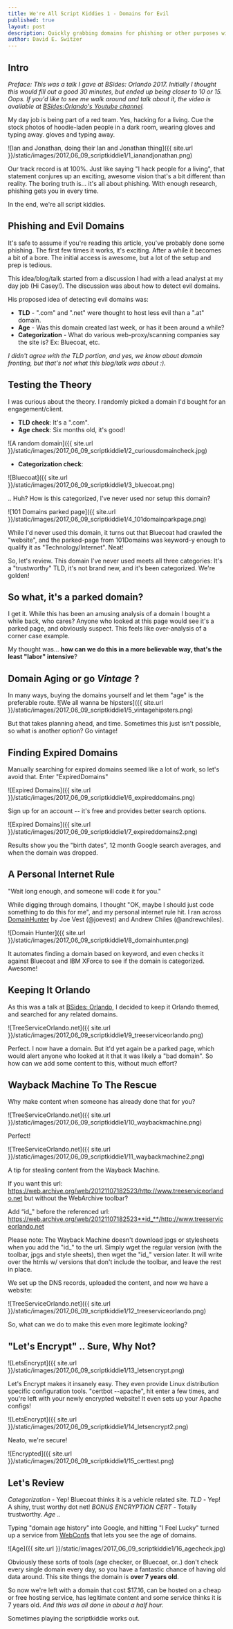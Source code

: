 ```yaml
---
title: We're All Script Kiddies 1 - Domains for Evil
published: true
layout: post
description: Quickly grabbing domains for phishing or other purposes with as little effort as possible.
author: David E. Switzer
---
```

## Intro

_Preface: This was a talk I gave at BSides: Orlando 2017.  Initially I thought this would fill out a good 30 minutes, but ended up being closer to 10 or 15. Oops. If you'd like to see me walk around and talk about it, the video is available at [BSides:Orlando's Youtube channel](https://www.youtube.com/watch?v=Jz-wqFZ5T6w)._

My day job is being part of a red team.  Yes, hacking for a living.  Cue the stock photos of hoodie-laden people in a dark room, wearing gloves and typing away.  gloves and typing away.  

![Ian and Jonathan, doing their Ian and Jonathan thing]({{ site.url }}/static/images/2017_06_09_scriptkiddie1/1_ianandjonathan.png)

Our track record is at 100%.   Just like saying "I hack people for a living", that statement conjures up an exciting, awesome vision that's a bit different than reality.  The boring truth is... it's all about phishing.  With enough research, phishing gets you in every time. 

In the end, we're all script kiddies.

## Phishing and Evil Domains

It's safe to assume if you're reading this article, you've probably done some phishing.  The first few times it works, it's exciting.  After a while it becomes a bit of a bore.  The initial access is awesome, but a lot of the setup and prep is tedious.

This idea/blog/talk started from a discussion I had with a lead analyst at my day job (Hi Casey!).  The discussion was about how to detect evil domains.  

His proposed idea of detecting evil domains was:
- **TLD** - ".com" and ".net" were thought to host less evil than a ".at" domain. 
- **Age** - Was this domain created last week, or has it been around a while?
- **Categorization** - What do various web-proxy/scanning companies say the site is?  Ex: Bluecoat, etc.

_I didn't agree with the TLD portion, and yes, we know about domain fronting, but that's not what this blog/talk was about :)._

## Testing the Theory

I was curious about the theory.  I randomly picked a domain I'd bought for an engagement/client.

- **TLD check**:  It's a ".com".
- **Age check**:  Six months old, it's good!

![A random domain]({{ site.url }}/static/images/2017_06_09_scriptkiddie1/2_curiousdomaincheck.jpg)

- **Categorization check**: 

![Bluecoat]({{ site.url }}/static/images/2017_06_09_scriptkiddie1/3_bluecoat.png)

.. Huh?  How is this categorized, I've never used nor setup this domain?

![101 Domains parked page]({{ site.url }}/static/images/2017_06_09_scriptkiddie1/4_101domainparkpage.png)

While I'd never used this domain, it turns out that Bluecoat had crawled the "website", and the parked-page from 101Domains was keyword-y enough to qualify it as "Technology/Internet".   Neat!

So, let's review.  This domain I've never used meets all three categories:  It's a "trustworthy" TLD, it's not brand new, and it's been categorized.  We're golden!

## So what, it's a parked domain?

I get it.  While this has been an amusing analysis of a domain I bought a while back, who cares?  Anyone who looked at this page would see it's a parked page, and obviously suspect.  This feels like over-analysis of a corner case example.  

My thought was... **how can we do this in a more believable way, that's the least "labor" intensive**?

## Domain Aging or go _Vintage_ ?

In many ways, buying the domains yourself and let them "age" is the preferable route. 
![We all wanna be hipsters]({{ site.url }}/static/images/2017_06_09_scriptkiddie1/5_vintagehipsters.png)

But that takes planning ahead, and time.  Sometimes this just isn't possible, so what is another option?  Go vintage!

## Finding Expired Domains

Manually searching for expired domains seemed like a lot of work, so let's avoid that.  Enter "ExpiredDomains"

![Expired Domains]({{ site.url }}/static/images/2017_06_09_scriptkiddie1/6_expireddomains.png)

Sign up for an account -- it's free and provides better search options.  

![Expired Domains]({{ site.url }}/static/images/2017_06_09_scriptkiddie1/7_expireddomains2.png)

Results show you the "birth dates", 12 month Google search averages, and when the domain was dropped.  

## A Personal Internet Rule

"Wait long enough, and someone will code it for you."

While digging through domains, I thought "OK, maybe I should just code something to do this for me", and my personal internet rule hit.   I ran across [DomainHunter](https://github.com/minisllc/domainhunter) by Joe Vest (@joevest) and Andrew Chiles (@andrewchiles).

![Domain Hunter]({{ site.url }}/static/images/2017_06_09_scriptkiddie1/8_domainhunter.png)

It automates finding a domain based on keyword, and even checks it against Bluecoat and IBM XForce to see if the domain is categorized.   Awesome!


## Keeping It Orlando

As this was a talk at [BSides: Orlando](http://bsidesorlando.org), I decided to keep it Orlando themed, and searched for any related domains.

![TreeServiceOrlando.net]({{ site.url }}/static/images/2017_06_09_scriptkiddie1/9_treeserviceorlando.png)

Perfect.  I now have a domain.  But it'd yet again be a parked page, which would alert anyone who looked at it that it was likely a "bad domain".  So how can we add some content to this, without much effort?

## Wayback Machine To The Rescue

Why make content when someone has already done that for you?

![TreeServiceOrlando.net]({{ site.url }}/static/images/2017_06_09_scriptkiddie1/10_waybackmachine.png)

Perfect!

![TreeServiceOrlando.net]({{ site.url }}/static/images/2017_06_09_scriptkiddie1/11_waybackmachine2.png)

A tip for stealing content from the Wayback Machine.  
 
If you want this url: 
https://web.archive.org/web/20121107182523/http://www.treeserviceorlando.net
but without the WebArchive toolbar?

Add “id_" before the referenced url:
https://web.archive.org/web/20121107182523**id_**/http://www.treeserviceorlando.net

Please note:  The Wayback Machine doesn't download jpgs or stylesheets when you add the "id_" to the url.   Simply wget the regular version (with the toolbar, jpgs and style sheets), then wget the "id_" version later.   It will write over the htmls w/ versions that don't include the toolbar, and leave the rest in place.

We set up the DNS records, uploaded the content, and now we have a website:

![TreeServiceOrlando.net]({{ site.url }}/static/images/2017_06_09_scriptkiddie1/12_treeserviceorlando.png)

So, what can we do to make this even more legitimate looking?

## "Let's Encrypt" .. Sure, Why Not?

![LetsEncrypt]({{ site.url }}/static/images/2017_06_09_scriptkiddie1/13_letsencrypt.png)

Let's Encrypt makes it insanely easy.  They even provide Linux distribution specific configuration tools.  "certbot --apache", hit enter a few times, and you're left with your newly encrypted website!  It even sets up your Apache configs!


![LetsEncrypt]({{ site.url }}/static/images/2017_06_09_scriptkiddie1/14_letsencrypt2.png)

Neato, we're secure!

![Encrypted]({{ site.url }}/static/images/2017_06_09_scriptkiddie1/15_certtest.png)


## Let's Review

*Categorization* - Yep!  Bluecoat thinks it is a vehicle related site.
*TLD* - Yep! A shiny, trust worthy dot net!
*BONUS ENCRYPTION CERT* - Totally trustworthy.
*Age* ..

Typing "domain age history" into Google, and hitting "I Feel Lucky" turned up a service from [WebConfs](http://www.webconfs.com/web-tools/domain-age-tool) that lets you see the age of domains.

![Age]({{ site.url }}/static/images/2017_06_09_scriptkiddie1/16_agecheck.jpg)

Obviously these sorts of tools (age checker, or Bluecoat, or..) don't check every single domain every day, so you have a fantastic chance of having old data around.  This site things the domain is **over 7 years old**. 

So now we're left with a domain that cost $17.16, can be hosted on a cheap or free hosting service, has legitimate content and some service thinks it is 7 years old.  *And this was all done in about a half hour.*

Sometimes playing the scriptkiddie works out.

